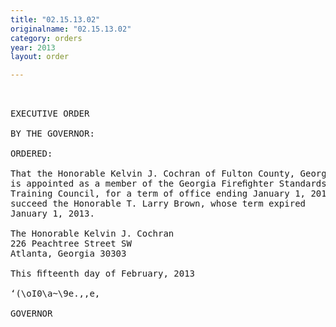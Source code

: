 ```yaml
---
title: "02.15.13.02"
originalname: "02.15.13.02"
category: orders
year: 2013
layout: order

---
```

<pre>
 

EXECUTIVE ORDER

BY THE GOVERNOR:

ORDERED:

That the Honorable Kelvin J. Cochran of Fulton County, Georgia,
is appointed as a member of the Georgia Fireﬁghter Standards and
Training Council, for a term of office ending January 1, 2016, to
succeed the Honorable T. Larry Brown, whose term expired
January 1, 2013.

The Honorable Kelvin J. Cochran
226 Peachtree Street SW
Atlanta, Georgia 30303

This ﬁfteenth day of February, 2013

‘(\oI0\a~\9e.,,e,

GOVERNOR

</pre>
